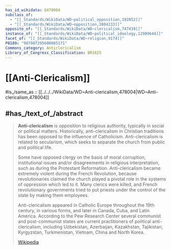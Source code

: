 ```yaml
---
has_id_wikidata: Q478004
subclass_of:
  - "[[_Standards/WikiData/WD~political_opposition,192852]]"
  - "[[_Standards/WikiData/WD~opposition,3884233]]"
opposite_of: "[[_Standards/WikiData/WD~clericalism,747439]]"
instance_of: "[[_Standards/WikiData/WD~political_ideology,12909644]]"
facet_of: "[[_Standards/WikiData/WD~religion,9174]]"
P8189: "987007295600005171"
Commons_category: Anticlericalism
Library_of_Congress_Classification: BR1625
---
```


# [[Anti-Clericalism]] 

#is_/same_as :: [[../../../WikiData/WD~Anti-clericalism,478004|WD~Anti-clericalism,478004]] 

## #has_/text_of_/abstract 

> **Anti-clericalism** is opposition to religious authority, typically in social or political matters. Historically, anti-clericalism in Christian traditions has been opposed to the influence of Catholicism. Anti-clericalism is related to secularism, which seeks to separate the church from public and political life.
>
> Some have opposed clergy on the basis of moral corruption, institutional issues and/or disagreements in religious interpretation, such as during the Protestant Reformation. Anti-clericalism became extremely violent during the French Revolution, because revolutionaries claimed the church played a pivotal role in the systems of oppression which led to it. Many clerics were killed, and French revolutionary governments tried to put priests under the control of the state by making them employees.
>
> Anti-clericalism appeared in Catholic Europe throughout the 19th century, in various forms, and later in Canada, Cuba, and Latin America. According to the Pew Research Center several communist and post-communist states are current practitioners of political anti-clericalism, including Uzbekistan, Azerbaijan, Kazakhstan, Tajikistan, Kyrgyzstan, Turkmenistan, Vietnam, China and North Korea.
>
> [Wikipedia](https://en.wikipedia.org/wiki/Anti-clericalism) 

